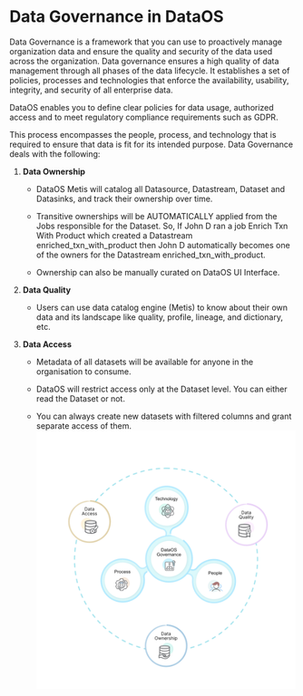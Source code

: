 # Data Governance in DataOS
Data Governance is a framework that you can use to proactively manage organization data and ensure the quality and security of the data used across the organization. Data governance ensures a high quality of data management through all phases of the data lifecycle. It establishes a set of policies, processes and technologies that enforce the availability, usability, integrity, and security of all enterprise data. 

DataOS enables you to define clear policies for data usage, authorized access and to meet regulatory compliance requirements such as GDPR. 

This process encompasses the people, process, and technology that is required to ensure that data is fit for its intended purpose. Data Governance deals with the following:

1. **Data Ownership**

     - DataOS Metis will catalog all Datasource, Datastream, Dataset and Datasinks, and track their ownership over time. 

     - Transitive ownerships will be AUTOMATICALLY applied from the Jobs responsible for the Dataset. 
       So, If John D ran a job Enrich Txn With Product which created a Datastream enriched_txn_with_product then John D automatically becomes one of the owners for the Datastream enriched_txn_with_product.

    - Ownership can also be manually curated on DataOS UI Interface.

2. **Data Quality**
    - Users can use data catalog engine (Metis) to know about their own data and its landscape like quality, profile, lineage, and dictionary, etc.

3. **Data Access**

    - Metadata of all datasets will be available for anyone in the organisation to consume. 

    - DataOS will restrict access only at the Dataset level. You can either read the Dataset or not.

    - You can always create new datasets with filtered columns and grant separate access of them. 
![Image](./images/governance.png)